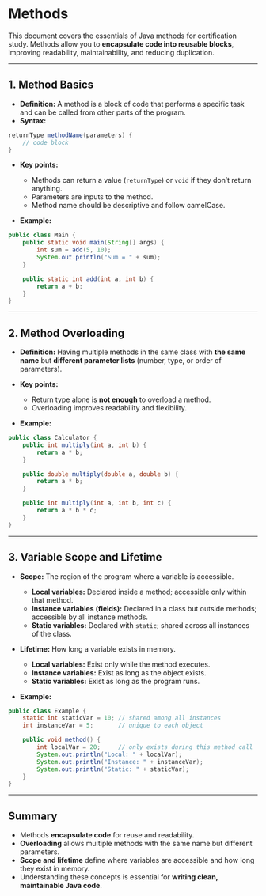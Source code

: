 # Methods

This document covers the essentials of Java methods for certification study. Methods allow you to **encapsulate code into reusable blocks**, improving readability, maintainability, and reducing duplication.

---

## 1. Method Basics

* **Definition:** A method is a block of code that performs a specific task and can be called from other parts of the program.
* **Syntax:**

```java
returnType methodName(parameters) {
    // code block
}
```

* **Key points:**

    * Methods can return a value (`returnType`) or `void` if they don’t return anything.
    * Parameters are inputs to the method.
    * Method name should be descriptive and follow camelCase.

* **Example:**

```java
public class Main {
    public static void main(String[] args) {
        int sum = add(5, 10);
        System.out.println("Sum = " + sum);
    }

    public static int add(int a, int b) {
        return a + b;
    }
}
```

---

## 2. Method Overloading

* **Definition:** Having multiple methods in the same class with **the same name** but **different parameter lists** (number, type, or order of parameters).

* **Key points:**

    * Return type alone is **not enough** to overload a method.
    * Overloading improves readability and flexibility.

* **Example:**

```java
public class Calculator {
    public int multiply(int a, int b) {
        return a * b;
    }

    public double multiply(double a, double b) {
        return a * b;
    }

    public int multiply(int a, int b, int c) {
        return a * b * c;
    }
}
```

---

## 3. Variable Scope and Lifetime

* **Scope:** The region of the program where a variable is accessible.

    * **Local variables:** Declared inside a method; accessible only within that method.
    * **Instance variables (fields):** Declared in a class but outside methods; accessible by all instance methods.
    * **Static variables:** Declared with `static`; shared across all instances of the class.

* **Lifetime:** How long a variable exists in memory.

    * **Local variables:** Exist only while the method executes.
    * **Instance variables:** Exist as long as the object exists.
    * **Static variables:** Exist as long as the program runs.

* **Example:**

```java
public class Example {
    static int staticVar = 10; // shared among all instances
    int instanceVar = 5;       // unique to each object

    public void method() {
        int localVar = 20;     // only exists during this method call
        System.out.println("Local: " + localVar);
        System.out.println("Instance: " + instanceVar);
        System.out.println("Static: " + staticVar);
    }
}
```

---

## Summary

* Methods **encapsulate code** for reuse and readability.
* **Overloading** allows multiple methods with the same name but different parameters.
* **Scope and lifetime** define where variables are accessible and how long they exist in memory.
* Understanding these concepts is essential for **writing clean, maintainable Java code**.
